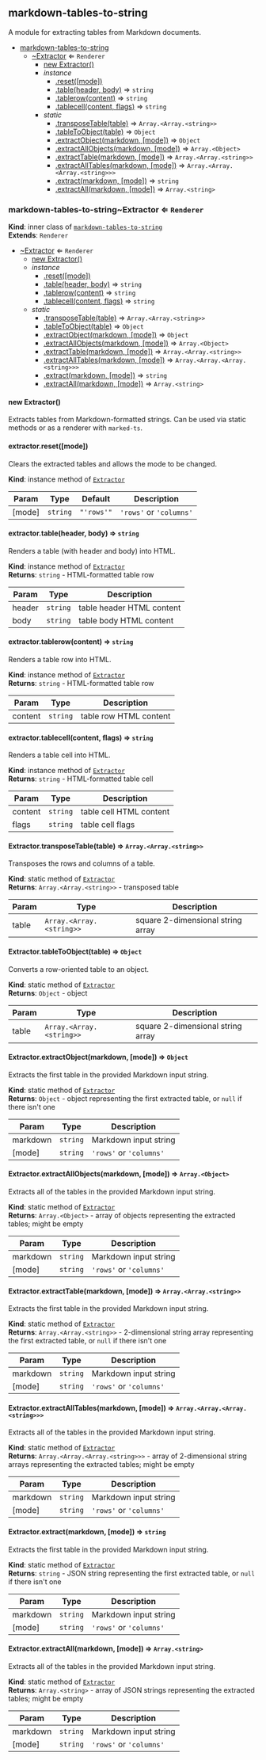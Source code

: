 <a name="module_markdown-tables-to-string"></a>

## markdown-tables-to-string
A module for extracting tables from Markdown documents.


* [markdown-tables-to-string](#module_markdown-tables-to-string)
    * [~Extractor](#module_markdown-tables-to-string..Extractor) ⇐ <code>Renderer</code>
        * [new Extractor()](#new_module_markdown-tables-to-string..Extractor_new)
        * _instance_
            * [.reset([mode])](#module_markdown-tables-to-string..Extractor+reset)
            * [.table(header, body)](#module_markdown-tables-to-string..Extractor+table) ⇒ <code>string</code>
            * [.tablerow(content)](#module_markdown-tables-to-string..Extractor+tablerow) ⇒ <code>string</code>
            * [.tablecell(content, flags)](#module_markdown-tables-to-string..Extractor+tablecell) ⇒ <code>string</code>
        * _static_
            * [.transposeTable(table)](#module_markdown-tables-to-string..Extractor.transposeTable) ⇒ <code>Array.&lt;Array.&lt;string&gt;&gt;</code>
            * [.tableToObject(table)](#module_markdown-tables-to-string..Extractor.tableToObject) ⇒ <code>Object</code>
            * [.extractObject(markdown, [mode])](#module_markdown-tables-to-string..Extractor.extractObject) ⇒ <code>Object</code>
            * [.extractAllObjects(markdown, [mode])](#module_markdown-tables-to-string..Extractor.extractAllObjects) ⇒ <code>Array.&lt;Object&gt;</code>
            * [.extractTable(markdown, [mode])](#module_markdown-tables-to-string..Extractor.extractTable) ⇒ <code>Array.&lt;Array.&lt;string&gt;&gt;</code>
            * [.extractAllTables(markdown, [mode])](#module_markdown-tables-to-string..Extractor.extractAllTables) ⇒ <code>Array.&lt;Array.&lt;Array.&lt;string&gt;&gt;&gt;</code>
            * [.extract(markdown, [mode])](#module_markdown-tables-to-string..Extractor.extract) ⇒ <code>string</code>
            * [.extractAll(markdown, [mode])](#module_markdown-tables-to-string..Extractor.extractAll) ⇒ <code>Array.&lt;string&gt;</code>

<a name="module_markdown-tables-to-string..Extractor"></a>

### markdown-tables-to-string~Extractor ⇐ <code>Renderer</code>
**Kind**: inner class of [<code>markdown-tables-to-string</code>](#module_markdown-tables-to-string)  
**Extends**: <code>Renderer</code>  

* [~Extractor](#module_markdown-tables-to-string..Extractor) ⇐ <code>Renderer</code>
    * [new Extractor()](#new_module_markdown-tables-to-string..Extractor_new)
    * _instance_
        * [.reset([mode])](#module_markdown-tables-to-string..Extractor+reset)
        * [.table(header, body)](#module_markdown-tables-to-string..Extractor+table) ⇒ <code>string</code>
        * [.tablerow(content)](#module_markdown-tables-to-string..Extractor+tablerow) ⇒ <code>string</code>
        * [.tablecell(content, flags)](#module_markdown-tables-to-string..Extractor+tablecell) ⇒ <code>string</code>
    * _static_
        * [.transposeTable(table)](#module_markdown-tables-to-string..Extractor.transposeTable) ⇒ <code>Array.&lt;Array.&lt;string&gt;&gt;</code>
        * [.tableToObject(table)](#module_markdown-tables-to-string..Extractor.tableToObject) ⇒ <code>Object</code>
        * [.extractObject(markdown, [mode])](#module_markdown-tables-to-string..Extractor.extractObject) ⇒ <code>Object</code>
        * [.extractAllObjects(markdown, [mode])](#module_markdown-tables-to-string..Extractor.extractAllObjects) ⇒ <code>Array.&lt;Object&gt;</code>
        * [.extractTable(markdown, [mode])](#module_markdown-tables-to-string..Extractor.extractTable) ⇒ <code>Array.&lt;Array.&lt;string&gt;&gt;</code>
        * [.extractAllTables(markdown, [mode])](#module_markdown-tables-to-string..Extractor.extractAllTables) ⇒ <code>Array.&lt;Array.&lt;Array.&lt;string&gt;&gt;&gt;</code>
        * [.extract(markdown, [mode])](#module_markdown-tables-to-string..Extractor.extract) ⇒ <code>string</code>
        * [.extractAll(markdown, [mode])](#module_markdown-tables-to-string..Extractor.extractAll) ⇒ <code>Array.&lt;string&gt;</code>

<a name="new_module_markdown-tables-to-string..Extractor_new"></a>

#### new Extractor()
Extracts tables from Markdown-formatted strings. Can be used via static methodsor as a renderer with `marked-ts`.

<a name="module_markdown-tables-to-string..Extractor+reset"></a>

#### extractor.reset([mode])
Clears the extracted tables and allows the mode to be changed.

**Kind**: instance method of [<code>Extractor</code>](#module_markdown-tables-to-string..Extractor)  

| Param | Type | Default | Description |
| --- | --- | --- | --- |
| [mode] | <code>string</code> | <code>&quot;&#x27;rows&#x27;&quot;</code> | `'rows'` or `'columns'` |

<a name="module_markdown-tables-to-string..Extractor+table"></a>

#### extractor.table(header, body) ⇒ <code>string</code>
Renders a table (with header and body) into HTML.

**Kind**: instance method of [<code>Extractor</code>](#module_markdown-tables-to-string..Extractor)  
**Returns**: <code>string</code> - HTML-formatted table row  

| Param | Type | Description |
| --- | --- | --- |
| header | <code>string</code> | table header HTML content |
| body | <code>string</code> | table body HTML content |

<a name="module_markdown-tables-to-string..Extractor+tablerow"></a>

#### extractor.tablerow(content) ⇒ <code>string</code>
Renders a table row into HTML.

**Kind**: instance method of [<code>Extractor</code>](#module_markdown-tables-to-string..Extractor)  
**Returns**: <code>string</code> - HTML-formatted table row  

| Param | Type | Description |
| --- | --- | --- |
| content | <code>string</code> | table row HTML content |

<a name="module_markdown-tables-to-string..Extractor+tablecell"></a>

#### extractor.tablecell(content, flags) ⇒ <code>string</code>
Renders a table cell into HTML.

**Kind**: instance method of [<code>Extractor</code>](#module_markdown-tables-to-string..Extractor)  
**Returns**: <code>string</code> - HTML-formatted table cell  

| Param | Type | Description |
| --- | --- | --- |
| content | <code>string</code> | table cell HTML content |
| flags | <code>string</code> | table cell flags |

<a name="module_markdown-tables-to-string..Extractor.transposeTable"></a>

#### Extractor.transposeTable(table) ⇒ <code>Array.&lt;Array.&lt;string&gt;&gt;</code>
Transposes the rows and columns of a table.

**Kind**: static method of [<code>Extractor</code>](#module_markdown-tables-to-string..Extractor)  
**Returns**: <code>Array.&lt;Array.&lt;string&gt;&gt;</code> - transposed table  

| Param | Type | Description |
| --- | --- | --- |
| table | <code>Array.&lt;Array.&lt;string&gt;&gt;</code> | square 2-dimensional string array |

<a name="module_markdown-tables-to-string..Extractor.tableToObject"></a>

#### Extractor.tableToObject(table) ⇒ <code>Object</code>
Converts a row-oriented table to an object.

**Kind**: static method of [<code>Extractor</code>](#module_markdown-tables-to-string..Extractor)  
**Returns**: <code>Object</code> - object  

| Param | Type | Description |
| --- | --- | --- |
| table | <code>Array.&lt;Array.&lt;string&gt;&gt;</code> | square 2-dimensional string array |

<a name="module_markdown-tables-to-string..Extractor.extractObject"></a>

#### Extractor.extractObject(markdown, [mode]) ⇒ <code>Object</code>
Extracts the first table in the provided Markdown input string.

**Kind**: static method of [<code>Extractor</code>](#module_markdown-tables-to-string..Extractor)  
**Returns**: <code>Object</code> - object representing the first extracted table, or `null` if there isn't one  

| Param | Type | Description |
| --- | --- | --- |
| markdown | <code>string</code> | Markdown input string |
| [mode] | <code>string</code> | `'rows'` or `'columns'` |

<a name="module_markdown-tables-to-string..Extractor.extractAllObjects"></a>

#### Extractor.extractAllObjects(markdown, [mode]) ⇒ <code>Array.&lt;Object&gt;</code>
Extracts all of the tables in the provided Markdown input string.

**Kind**: static method of [<code>Extractor</code>](#module_markdown-tables-to-string..Extractor)  
**Returns**: <code>Array.&lt;Object&gt;</code> - array of objects representing the extracted tables; might be empty  

| Param | Type | Description |
| --- | --- | --- |
| markdown | <code>string</code> | Markdown input string |
| [mode] | <code>string</code> | `'rows'` or `'columns'` |

<a name="module_markdown-tables-to-string..Extractor.extractTable"></a>

#### Extractor.extractTable(markdown, [mode]) ⇒ <code>Array.&lt;Array.&lt;string&gt;&gt;</code>
Extracts the first table in the provided Markdown input string.

**Kind**: static method of [<code>Extractor</code>](#module_markdown-tables-to-string..Extractor)  
**Returns**: <code>Array.&lt;Array.&lt;string&gt;&gt;</code> - 2-dimensional string array representing the first extracted table, or `null` if there isn't one  

| Param | Type | Description |
| --- | --- | --- |
| markdown | <code>string</code> | Markdown input string |
| [mode] | <code>string</code> | `'rows'` or `'columns'` |

<a name="module_markdown-tables-to-string..Extractor.extractAllTables"></a>

#### Extractor.extractAllTables(markdown, [mode]) ⇒ <code>Array.&lt;Array.&lt;Array.&lt;string&gt;&gt;&gt;</code>
Extracts all of the tables in the provided Markdown input string.

**Kind**: static method of [<code>Extractor</code>](#module_markdown-tables-to-string..Extractor)  
**Returns**: <code>Array.&lt;Array.&lt;Array.&lt;string&gt;&gt;&gt;</code> - array of 2-dimensional string arrays representing the extracted tables; might be empty  

| Param | Type | Description |
| --- | --- | --- |
| markdown | <code>string</code> | Markdown input string |
| [mode] | <code>string</code> | `'rows'` or `'columns'` |

<a name="module_markdown-tables-to-string..Extractor.extract"></a>

#### Extractor.extract(markdown, [mode]) ⇒ <code>string</code>
Extracts the first table in the provided Markdown input string.

**Kind**: static method of [<code>Extractor</code>](#module_markdown-tables-to-string..Extractor)  
**Returns**: <code>string</code> - JSON string representing the first extracted table, or `null` if there isn't one  

| Param | Type | Description |
| --- | --- | --- |
| markdown | <code>string</code> | Markdown input string |
| [mode] | <code>string</code> | `'rows'` or `'columns'` |

<a name="module_markdown-tables-to-string..Extractor.extractAll"></a>

#### Extractor.extractAll(markdown, [mode]) ⇒ <code>Array.&lt;string&gt;</code>
Extracts all of the tables in the provided Markdown input string.

**Kind**: static method of [<code>Extractor</code>](#module_markdown-tables-to-string..Extractor)  
**Returns**: <code>Array.&lt;string&gt;</code> - array of JSON strings representing the extracted tables; might be empty  

| Param | Type | Description |
| --- | --- | --- |
| markdown | <code>string</code> | Markdown input string |
| [mode] | <code>string</code> | `'rows'` or `'columns'` |

